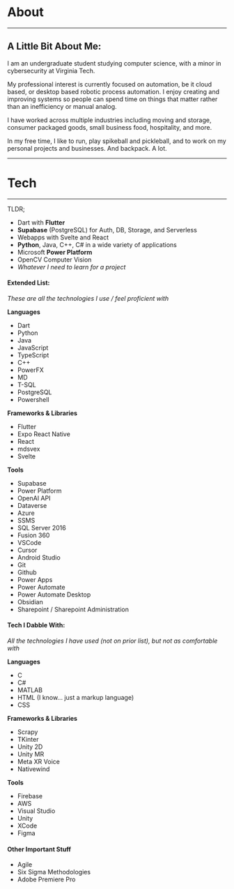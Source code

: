 
<script>
    import MultiBullet from '$lib/components/MultiBullet.svelte';
</script>

<h1>About</h1>

---


## A Little Bit About Me:

I am an undergraduate student studying computer science, with a minor in cybersecurity at Virginia Tech.  
  
My professional interest is currently focused on automation, be it cloud based, or desktop based robotic process automation. I enjoy creating and improving systems so people can spend time on things that matter rather than an inefficiency or manual analog.  
  
I have worked across multiple industries including moving and storage, consumer packaged goods, small business food, hospitality, and more. 

In my free time, I like to run, play spikeball and pickleball, and to work on my personal projects and businesses. And backpack. A lot.


---

#### 

# Tech
---


TLDR;

- Dart with **Flutter**
- **Supabase** (PostgreSQL) for Auth, DB, Storage, and Serverless
- Webapps with Svelte and React 
- **Python**, Java, C++, C# in a wide variety of applications
- Microsoft **Power Platform**
- OpenCV Computer Vision
- *Whatever I need to learn for a project* 

#### Extended List:
*These are all the technologies I use / feel proficient with*

**Languages**
- Dart
- Python
- Java
- JavaScript
- TypeScript
- C++
- PowerFX
- MD
- T-SQL
- PostgreSQL
- Powershell

**Frameworks & Libraries**
- Flutter
- Expo React Native
- React
- mdsvex
- Svelte

**Tools**
- Supabase
- Power Platform
- OpenAI API
- Dataverse
- Azure
- SSMS
- SQL Server 2016
- Fusion 360
- VSCode
- Cursor
- Android Studio
- Git
- Github
- Power Apps
- Power Automate
- Power Automate Desktop
- Obsidian
- Sharepoint / Sharepoint Administration

#### Tech I Dabble With:
*All the technologies I have used (not on prior list), but not as comfortable with*

**Languages**
- C
- C#
- MATLAB
- HTML (I know... just a markup language)
- CSS

**Frameworks & Libraries**
- Scrapy
- TKinter
- Unity 2D
- Unity MR
- Meta XR Voice
- Nativewind

**Tools**
- Firebase
- AWS
- Visual Studio
- Unity
- XCode
- Figma

#### Other Important Stuff
- Agile
- Six Sigma Methodologies
- Adobe Premiere Pro